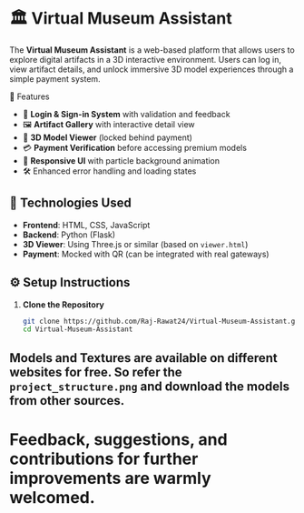 # 🏛️ Virtual Museum Assistant

The **Virtual Museum Assistant** is a web-based platform that allows users to explore digital artifacts in a 3D interactive environment. Users can log in, view artifact details, and unlock immersive 3D model experiences through a simple payment system.

🚀 Features

- 🔐 **Login & Sign-in System** with validation and feedback
- 🖼️ **Artifact Gallery** with interactive detail view
- 🧠 **3D Model Viewer** (locked behind payment)
- 💳 **Payment Verification** before accessing premium models
- 📱 **Responsive UI** with particle background animation
- 🛠️ Enhanced error handling and loading states


## 🧰 Technologies Used

- **Frontend**: HTML, CSS, JavaScript
- **Backend**: Python (Flask)
- **3D Viewer**: Using Three.js or similar (based on `viewer.html`)
- **Payment**: Mocked with QR (can be integrated with real gateways)

## ⚙️ Setup Instructions

1. **Clone the Repository**

   ```bash
   git clone https://github.com/Raj-Rawat24/Virtual-Museum-Assistant.git
   cd Virtual-Museum-Assistant
## Models and Textures are available on different websites for free. So refer the `project_structure.png` and download the models from other sources.
# Feedback, suggestions, and contributions for further improvements are warmly welcomed.
